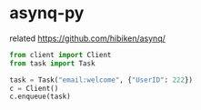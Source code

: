 # asynq-py

related https://github.com/hibiken/asynq/


```python
from client import Client
from task import Task

task = Task("email:welcome", {"UserID": 222})
c = Client()
c.enqueue(task)
```
